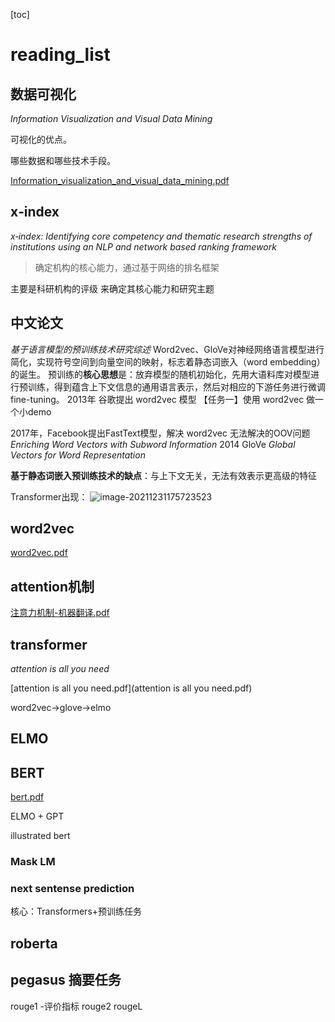 [toc]

# reading_list

## 数据可视化

*Information Visualization and Visual Data Mining*

可视化的优点。

哪些数据和哪些技术手段。

 [Information_visualization_and_visual_data_mining.pdf](Information_visualization_and_visual_data_mining.pdf) 

## x‑index

*x‑index: Identifying core competency and thematic research strengths of institutions using an NLP and network based ranking framework*

> 确定机构的核心能力，通过基于网络的排名框架

主要是科研机构的评级 来确定其核心能力和研究主题



## 中文论文

*基于语言模型的预训练技术研究综述*
Word2vec、GloVe对神经网络语言模型进行简化，实现符号空间到向量空间的映射，标志着静态词嵌入（word embedding）的诞生。
预训练的**核心思想**是：放弃模型的随机初始化，先用大语料库对模型进行预训练，得到蕴含上下文信息的通用语言表示，然后对相应的下游任务进行微调fine-tuning。
2013年 谷歌提出 word2vec 模型
【任务一】使用 word2vec 做一个小demo

2017年，Facebook提出FastText模型，解决 word2vec 无法解决的OOV问题
*Enriching Word Vectors with Subword Information*
2014 GloVe *Global Vectors for Word Representation*

**基于静态词嵌入预训练技术的缺点**：与上下文无关，无法有效表示更高级的特征

Transformer出现：
![image-20211231175723523](C:/Users/Lee/AppData/Roaming/Typora/typora-user-images/image-20211231175723523.png)

## word2vec

 [word2vec.pdf](word2vec.pdf) 



## attention机制

 [注意力机制-机器翻译.pdf](注意力机制-机器翻译.pdf) 



## transformer

*attention is all you need*

 [attention is all you need.pdf](attention is all you need.pdf) 



word2vec->glove->elmo 

## ELMO 





## BERT 

 [bert.pdf](bert.pdf) 

ELMO + GPT

illustrated bert

### Mask LM

### next sentense prediction

核心：Transformers+预训练任务



## roberta



## pegasus 摘要任务
rouge1 -评价指标
rouge2
rougeL

